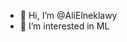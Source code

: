 - 👋 Hi, I’m @AliElneklawy
- 👀 I’m interested in ML

<!---
AliElneklawy/AliElneklawy is a ✨ special ✨ repository because its `README.md` (this file) appears on your GitHub profile.
You can click the Preview link to take a look at your changes.
--->
